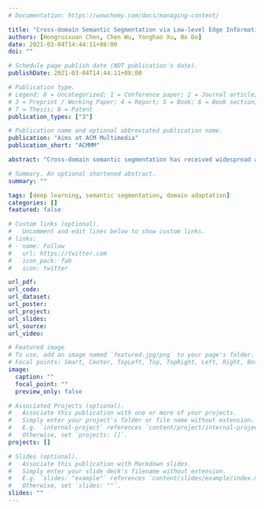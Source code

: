 ```yaml
---
# Documentation: https://wowchemy.com/docs/managing-content/

title: "Cross-domain Semantic Segmentation via Low-level Edge Information Transfer"
authors: [Hongruixuan Chen, Chen Wu, Yonghao Xu, Bo Do]
date: 2021-03-04T14:44:11+08:00
doi: ""

# Schedule page publish date (NOT publication's date).
publishDate: 2021-03-04T14:44:11+08:00

# Publication type.
# Legend: 0 = Uncategorized; 1 = Conference paper; 2 = Journal article;
# 3 = Preprint / Working Paper; 4 = Report; 5 = Book; 6 = Book section;
# 7 = Thesis; 8 = Patent
publication_types: ["3"]

# Publication name and optional abbreviated publication name.
publication: "Aims at ACM Multimedia"
publication_short: "ACMMM"

abstract: "Cross-domain semantic segmentation has received widespread attention over the past years, which aims to make models trained on synthetic data (source domain) adapt to real images (target domain). Previous feature-level adversarial learning methods only consider adapting models on the high-level semantic features. However, the large domain gap between source and target domains in the high-level semantic features makes accurate adaptation difficult. In this paper, we present the first attempt at explicitly using low-level edge information, which has a small domain shift between source and target domains, to guide the semantic segmentation over the target domain. To this end, a dual-stream domain adaptation architecture is proposed, which uses an independent edge stream to process edge information, thereby generating high quality semantic boundaries over the target domain. Then, an edge consistency loss is presented to align target semantic predictions with produced boundaries. Moreover, we further propose two entropy reweighting methods for semantic adversarial learning and self-supervised training, respectively, which can further enhance the adaptation performance of our architecture. Comprehensive experiments on two benchmark datasets demonstrate the superiority of our architecture compared with state-of-the-art methods."

# Summary. An optional shortened abstract.
summary: ""

tags: [deep learning, semantic segmentation, domain adaptation]
categories: []
featured: false

# Custom links (optional).
#   Uncomment and edit lines below to show custom links.
# links:
# - name: Follow
#   url: https://twitter.com
#   icon_pack: fab
#   icon: twitter

url_pdf:
url_code:
url_dataset:
url_poster:
url_project:
url_slides:
url_source:
url_video:

# Featured image
# To use, add an image named `featured.jpg/png` to your page's folder. 
# Focal points: Smart, Center, TopLeft, Top, TopRight, Left, Right, BottomLeft, Bottom, BottomRight.
image:
  caption: ""
  focal_point: ""
  preview_only: false

# Associated Projects (optional).
#   Associate this publication with one or more of your projects.
#   Simply enter your project's folder or file name without extension.
#   E.g. `internal-project` references `content/project/internal-project/index.md`.
#   Otherwise, set `projects: []`.
projects: []

# Slides (optional).
#   Associate this publication with Markdown slides.
#   Simply enter your slide deck's filename without extension.
#   E.g. `slides: "example"` references `content/slides/example/index.md`.
#   Otherwise, set `slides: ""`.
slides: ""
---
```

